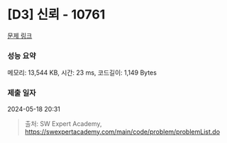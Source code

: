 # [D3] 신뢰 - 10761 

[문제 링크](https://swexpertacademy.com/main/code/problem/problemDetail.do?contestProbId=AXSVc1TqEAYDFAQT) 

### 성능 요약

메모리: 13,544 KB, 시간: 23 ms, 코드길이: 1,149 Bytes

### 제출 일자

2024-05-18 20:31



> 출처: SW Expert Academy, https://swexpertacademy.com/main/code/problem/problemList.do